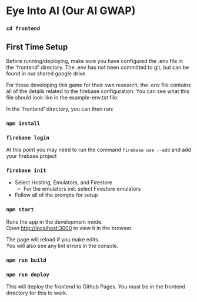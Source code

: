# Eye Into AI (Our AI GWAP)

### `cd frontend`

## First Time Setup

Before running/deploying, make sure you have configured the .env file in the 'frontend' directory.  The .env has not been committed to git, but can be found in our shared google drive.

For those developing this game for their own research, the .env file contains all of the details related to the firebase configuration. You can see what this file should look like in the example-env.txt file.

In the 'frontend' directory, you can then run:

### `npm install`

### `firebase login`

At this point you may need to run the command `firebase use --add` and add your firebase project

### `firebase init`

* Select Hosting, Emulators, and Firestore
  * For the emulators init: select Firestore emulators
* Follow all of the prompts for setup

### `npm start`

Runs the app in the development mode.<br>
Open [http://localhost:3000](http://localhost:3000) to view it in the browser.

The page will reload if you make edits.<br>
You will also see any lint errors in the console.

### `npm run build`

### `npm run deploy`

This will deploy the frontend to Github Pages. You must be in the frontend directory for this to work.
